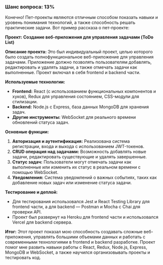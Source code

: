 ### Шанс вопроса: 13%

Конечно! Пет-проекты являются отличным способом показать навыки и уровень понимания технологий, а также способность решать практические задачи. Вот пример рассказа о пет-проекте:

**Проект: Создание веб-приложения для управления задачами (ToDo List)**

**Описание проекта:**
Это был индивидуальный проект, целью которого было создать полнофункциональное веб-приложение для управления задачами. Приложение должно позволять пользователям добавлять, редактировать и удалять задачи, а также отмечать задачи как выполненные. Проект включал в себя frontend и backend части.

**Используемые технологии:**
- **Frontend:** React (с использованием функциональных компонентов и хуков), Redux для управления состоянием, CSS-модули для стилизации.
- **Backend:** Node.js с Express, база данных MongoDB для хранения задач.
- **Другие инструменты:** WebSocket для реального времени обновлений статуса задач.

**Основные функции:**
1. **Авторизация и аутентификация:** Реализована система регистрации, входа и выхода с использованием JWT-токенов.
2. **CRUD операция над задачами:** Возможность добавлять новые задачи, редактировать существующие и удалять завершенные.
3. **Статус задач:** Пользователи могут отмечать задачи как выполненные или изменить их статус в реальном времени с помощью WebSocket.
4. **Уведомления:** Система уведомлений о важных событиях, таких как добавление новых задач или изменение статуса задачи.

**Тестирование и деплой:**
- Для тестирования использовался Jest и React Testing Library для frontend части, а для backend — Postman и Mocha с Chai для проверки API.
- Проект был развернут на Heroku для frontend части и использовался Vercel для backend сервера.

**Итог:**
Этот проект показал мою способность создавать сложные веб-приложения, управлять большими объемами данных и работать с современными технологиями в frontend и backend разработке. Проект помог мне развить навыки работы с React, Redux, Node.js, Express, MongoDB и WebSocket, а также научился организовывать проекты и тестировать код.